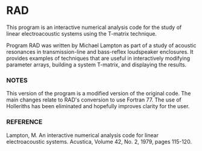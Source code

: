 # RAD

This program is an interactive numerical analysis code for the study
of linear electroacoustic systems using the T-matrix technique.

Program RAD was written by Michael Lampton as part of a study of
acoustic resonances in transmission-line and bass-reflex loudspeaker
enclosures. It provides examples of techniques that are useful in
interactively modifying parameter arrays, building a system T-matrix,
and displaying the results.

### NOTES

This version of the program is a modified version of the original
code. The main changes relate to RAD's conversion to use Fortran 77.
The use of Holleriths has been eliminated and hopefully improves
clarity for the user.

### REFERENCE

Lampton, M. An interactive numerical analysis code for linear
electroacoustic systems. Acustica, Volume 42, No. 2, 1979,
pages 115-120.
